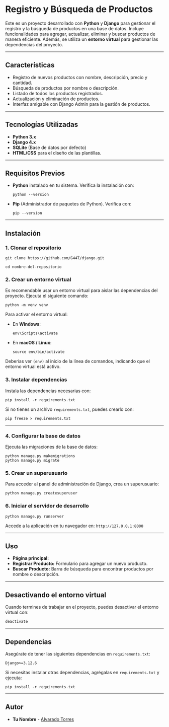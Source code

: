 # Registro y Búsqueda de Productos

Este es un proyecto desarrollado con **Python** y **Django** para gestionar el registro y la búsqueda de productos en una base de datos. Incluye funcionalidades para agregar, actualizar, eliminar y buscar productos de manera eficiente. Además, se utiliza un **entorno virtual** para gestionar las dependencias del proyecto.

----------

## Características

-   Registro de nuevos productos con nombre, descripción, precio y cantidad.
-   Búsqueda de productos por nombre o descripción.
-   Listado de todos los productos registrados.
-   Actualización y eliminación de productos.
-   Interfaz amigable con Django Admin para la gestión de productos.

----------

## Tecnologías Utilizadas

-   **Python 3.x**
-   **Django 4.x**
-   **SQLite** (Base de datos por defecto)
-   **HTML/CSS** para el diseño de las plantillas.

----------

## Requisitos Previos

-   **Python** instalado en tu sistema. Verifica la instalación con:
		    
	    python --version
    
-   **Pip** (Administrador de paquetes de Python). Verifica con:
            
	    pip --version 
----------

## Instalación

### 1. Clonar el repositorio

	git clone https://github.com/G44T/django.git

	cd nombre-del-repositorio

### 2. Crear un entorno virtual

Es recomendable usar un entorno virtual para aislar las dependencias del proyecto. Ejecuta el siguiente comando:

	python -m venv venv 

Para activar el entorno virtual:

-   En **Windows**:
        
	    env\Scripts\activate
    
-   En **macOS / Linux**:
        
	    source env/bin/activate 
    

Deberías ver `(env)` al inicio de la línea de comandos, indicando que el entorno virtual está activo.

### 3. Instalar dependencias

Instala las dependencias necesarias con:

	pip install -r requirements.txt

Si no tienes un archivo `requirements.txt`, puedes crearlo con:

	pip freeze > requirements.txt

----------

### 4. Configurar la base de datos

Ejecuta las migraciones de la base de datos:

	python manage.py makemigrations
	python manage.py migrate 

### 5. Crear un superusuario

Para acceder al panel de administración de Django, crea un superusuario:

	python manage.py createsuperuser

### 6. Iniciar el servidor de desarrollo

	python manage.py runserver 

Accede a la aplicación en tu navegador en: `http://127.0.0.1:8000`

----------

## Uso

-   **Página principal:** 
-   **Registrar Producto:** Formulario para agregar un nuevo producto.
-   **Buscar Producto:** Barra de búsqueda para encontrar productos por nombre o descripción.

----------

## Desactivando el entorno virtual

Cuando termines de trabajar en el proyecto, puedes desactivar el entorno virtual con:

	deactivate	

----------

## Dependencias

Asegúrate de tener las siguientes dependencias en `requirements.txt`:

	Django>=3.12.6 

Si necesitas instalar otras dependencias, agrégalas en `requirements.txt` y ejecuta:

	pip install -r requirements.txt

----------

## Autor

-   **Tu Nombre** - [Alvarado Torres](https://github.com/G44T)